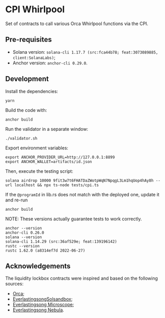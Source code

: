 # CPI Whirlpool
Set of contracts to call various Orca Whirlpool functions via the CPI.

## Pre-requisites
- Solana version: `solana-cli 1.17.7 (src:fca44b78; feat:3073089885, client:SolanaLabs)`;
- Anchor version: `anchor-cli 0.29.0`.

## Development
Install the dependencies:
```
yarn
```

Build the code with:
```
anchor build
```

Run the validator in a separate window:
```
./validator.sh
```

Export environment variables:
```
export ANCHOR_PROVIDER_URL=http://127.0.0.1:8899
export ANCHOR_WALLET=artifacts/id.json
```

Then, execute the testing script:
```
solana airdrop 10000 9fit3w7t6FHATDaZWotpWqN7NpqgL3Lm1hqUop4hAy8h --url localhost && npx ts-node tests/cpi.ts
```

If the `@programId` in lib.rs does not match with the deployed one, update it and re-run
```
anchor build
```

NOTE: These versions actually guarantee tests to work correctly.
```
anchor --version
anchor-cli 0.26.0
solana --version
solana-cli 1.14.29 (src:36af529e; feat:139196142)
rustc --version
rustc 1.62.0 (a8314ef7d 2022-06-27)
```

## Acknowledgements
The liquidity lockbox contracts were inspired and based on the following sources:
- [Orca](https://github.com/orca-so/whirlpools);
- [EverlastingsongSolsandbox](https://github.com/everlastingsong/solsandbox);
- [Everlastingsong Microscope](https://everlastingsong.github.io/account-microscope);
- [Everlastingsong Nebula](https://everlastingsong.github.io/nebula/).

